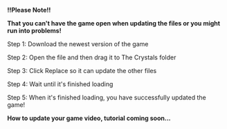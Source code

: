 <b>!!Please Note!!</b>

<b>That you can't have the game open when updating the files or you might run into problems!</b>

Step 1: Download the newest version of the game

Step 2: Open the file and then drag it to The Crystals folder

Step 3: Click Replace so it can update the other files

Step 4: Wait until it's finished loading

Step 5: When it's finished loading, you have successfully updated the game!

<b>How to update your game video, tutorial coming soon...</b>
